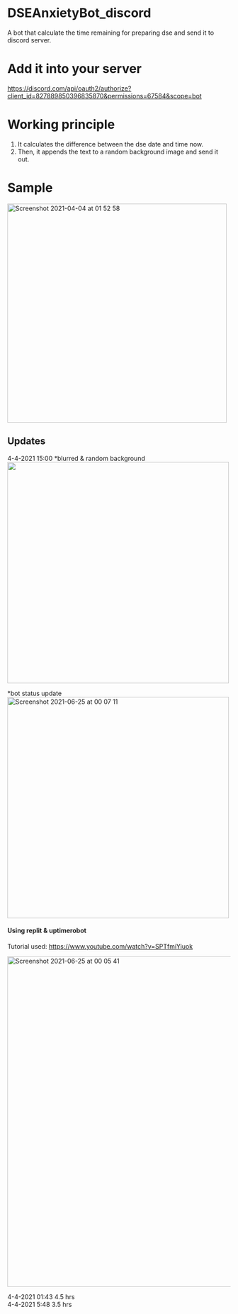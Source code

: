 # DSEAnxietyBot_discord
A bot that calculate the time remaining for preparing dse and send it to discord server.

# Add it into your server #
https://discord.com/api/oauth2/authorize?client_id=827889850396835870&permissions=67584&scope=bot

# Working principle #

1. It calculates the difference between the dse date and time now.
2. Then, it appends the text to a random background image and send it out.



# Sample #
<img width="495" alt="Screenshot 2021-04-04 at 01 52 58" src="https://user-images.githubusercontent.com/53013464/113487075-7e774000-94e8-11eb-8271-dc3dd0946f58.png">


## Updates ##
4-4-2021 15:00
*blurred & random background
</br>
<img src="https://user-images.githubusercontent.com/53013464/113501005-e95e6080-9554-11eb-8d61-d55edb346178.png" width="500">

*bot status update
</br>
<img width="500" alt="Screenshot 2021-06-25 at 00 07 11" src="https://user-images.githubusercontent.com/53013464/123296528-4dd3ff00-d549-11eb-82e6-992cc0f7ac20.png">


#### Using replit & uptimerobot ####
Tutorial used:
https://www.youtube.com/watch?v=SPTfmiYiuok


<img width="747" alt="Screenshot 2021-06-25 at 00 05 41" src="https://user-images.githubusercontent.com/53013464/123296411-34cb4e00-d549-11eb-9ef9-48f80e70b17a.png">


4-4-2021 01:43
4.5 hrs
</br>
4-4-2021 5:48
3.5 hrs
